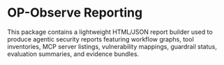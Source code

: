 # OP-Observe Reporting

This package contains a lightweight HTML/JSON report builder used to produce
agentic security reports featuring workflow graphs, tool inventories,
MCP server listings, vulnerability mappings, guardrail status, evaluation
summaries, and evidence bundles.

